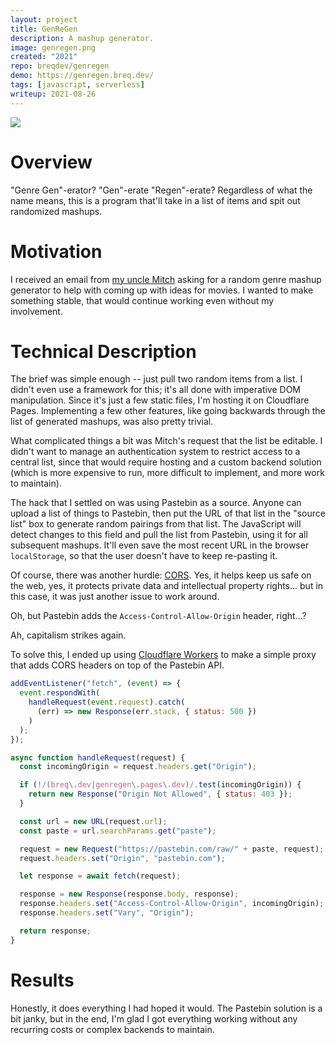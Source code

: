 ```yaml
---
layout: project
title: GenReGen
description: A mashup generator.
image: genregen.png
created: "2021"
repo: breqdev/genregen
demo: https://genregen.breq.dev/
tags: [javascript, serverless]
writeup: 2021-08-26
---
```


![](genregen.png)

# Overview

"Genre Gen"-erator? "Gen"-erate "Regen"-erate? Regardless of what the name means, this is a program that'll take in a list of items and spit out randomized mashups.

# Motivation

I received an email from [my uncle Mitch](https://deadline.com/2020/07/gerard-butler-screenwriter-mitchell-lafortune-signs-with-apa-1203000985/) asking for a random genre mashup generator to help with coming up with ideas for movies. I wanted to make something stable, that would continue working even without my involvement.

# Technical Description

The brief was simple enough -- just pull two random items from a list. I didn't even use a framework for this; it's all done with imperative DOM manipulation. Since it's just a few static files, I'm hosting it on Cloudflare Pages. Implementing a few other features, like going backwards through the list of generated mashups, was also pretty trivial.

What complicated things a bit was Mitch's request that the list be editable. I didn't want to manage an authentication system to restrict access to a central list, since that would require hosting and a custom backend solution (which is more expensive to run, more difficult to implement, and more work to maintain).

The hack that I settled on was using Pastebin as a source. Anyone can upload a list of things to Pastebin, then put the URL of that list in the "source list" box to generate random pairings from that list. The JavaScript will detect changes to this field and pull the list from Pastebin, using it for all subsequent mashups. It'll even save the most recent URL in the browser `localStorage`, so that the user doesn't have to keep re-pasting it.

Of course, there was another hurdle: [CORS](https://developer.mozilla.org/en-US/docs/Web/HTTP/CORS). Yes, it helps keep us safe on the web, yes, it protects private data and intellectual property rights... but in this case, it was just another issue to work around.

Oh, but Pastebin adds the `Access-Control-Allow-Origin` header, right...?

<Tweet id="916213585960947712" />

Ah, capitalism strikes again.

To solve this, I ended up using [Cloudflare Workers](https://workers.dev/) to make a simple proxy that adds CORS headers on top of the Pastebin API.

```js
addEventListener("fetch", (event) => {
  event.respondWith(
    handleRequest(event.request).catch(
      (err) => new Response(err.stack, { status: 500 })
    )
  );
});

async function handleRequest(request) {
  const incomingOrigin = request.headers.get("Origin");

  if (!/(breq\.dev|genregen\.pages\.dev)/.test(incomingOrigin)) {
    return new Response("Origin Not Allowed", { status: 403 });
  }

  const url = new URL(request.url);
  const paste = url.searchParams.get("paste");

  request = new Request("https://pastebin.com/raw/" + paste, request);
  request.headers.set("Origin", "pastebin.com");

  let response = await fetch(request);

  response = new Response(response.body, response);
  response.headers.set("Access-Control-Allow-Origin", incomingOrigin);
  response.headers.set("Vary", "Origin");

  return response;
}
```

# Results

Honestly, it does everything I had hoped it would. The Pastebin solution is a bit janky, but in the end, I'm glad I got everything working without any recurring costs or complex backends to maintain.
